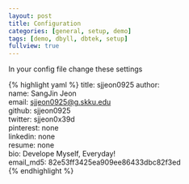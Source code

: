 ```yaml
---
layout: post
title: Configuration
categories: [general, setup, demo]
tags: [demo, dbyll, dbtek, setup]
fullview: true
---
```

In your config file change these settings

{% highlight yaml %}
title: sjjeon0925
author:  
  name: SangJin Jeon  
  email: sjjeon0925@g.skku.edu  
  github: sjjeon0925  
  twitter: sjjeon0x39d  
  pinterest: none  
  linkedin: none     
  resume: none  
  bio: Develope Myself,  Everyday!  
  email_md5: 82e53ff3425ea909ee86433dbc82f3ed  
{% endhighlight %}
